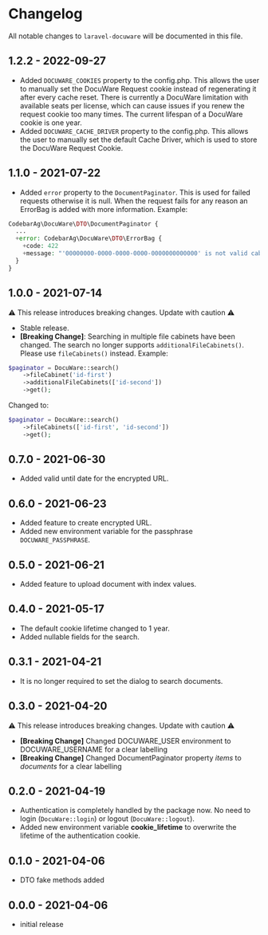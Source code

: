 # Changelog

All notable changes to `laravel-docuware` will be documented in this file.

## 1.2.2 - 2022-09-27
- Added `DOCUWARE_COOKIES` property to the config.php. This allows the user to manually set the DocuWare Request cookie instead of regenerating it after every cache reset. There is currently a DocuWare limitation with available seats per license, which can cause issues if you renew the request cookie too many times.  The current lifespan of a DocuWare cookie is one year.
- Added `DOCUWARE_CACHE_DRIVER` property to the config.php. This allows the user to manually set the default Cache Driver, which is used to store the DocuWare Request Cookie.

## 1.1.0 - 2021-07-22

- Added `error` property to the `DocumentPaginator`. This is used for failed
  requests otherwise it is null. When the request fails for any reason an 
  ErrorBag is added with more information. Example:

```php 
CodebarAg\DocuWare\DTO\DocumentPaginator {
  ...
  +error: CodebarAg\DocuWare\DTO\ErrorBag {
    +code: 422
    +message: "'00000000-0000-0000-0000-0000000000000' is not valid cabinet id"
  }
}
```

## 1.0.0 - 2021-07-14

⚠️ This release introduces breaking changes. Update with caution ⚠️

- Stable release.
- **[Breaking Change]**: Searching in multiple file cabinets have been changed.
  The search no longer supports `additionalFileCabinets()`.  Please use
  `fileCabinets()` instead. Example:

```php
$paginator = DocuWare::search()
    ->fileCabinet('id-first')
    ->additionalFileCabinets(['id-second'])
    ->get();
```

Changed to:

```php
$paginator = DocuWare::search()
    ->fileCabinets(['id-first', 'id-second'])
    ->get();
```

## 0.7.0 - 2021-06-30

- Added valid until date for the encrypted URL.

## 0.6.0 - 2021-06-23

- Added feature to create encrypted URL.
- Added new environment variable for the passphrase `DOCUWARE_PASSPHRASE`.

## 0.5.0 - 2021-06-21

- Added feature to upload document with index values.

## 0.4.0 - 2021-05-17

- The default cookie lifetime changed to 1 year.
- Added nullable fields for the search.

## 0.3.1 - 2021-04-21

- It is no longer required to set the dialog to search documents.

## 0.3.0 - 2021-04-20

⚠️ This release introduces breaking changes. Update with caution ⚠️

- **[Breaking Change]** Changed DOCUWARE_USER environment to DOCUWARE_USERNAME
  for a clear labelling
- **[Breaking Change]** Changed DocumentPaginator property *items* to *documents*
  for a clear labelling

## 0.2.0 - 2021-04-19

- Authentication is completely handled by the package now. No need to login
  (`DocuWare::login`) or logout (`DocuWare::logout`).
- Added new environment variable **cookie_lifetime** to overwrite the lifetime 
  of the authentication cookie.

## 0.1.0 - 2021-04-06

- DTO fake methods added

## 0.0.0 - 2021-04-06

- initial release
